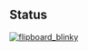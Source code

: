 ## Status

[![flipboard_blinky](https://catalog.flipperzero.one/application/flipboard_blinky/widget)](https://catalog.flipperzero.one/application/flipboard_blinky/page)